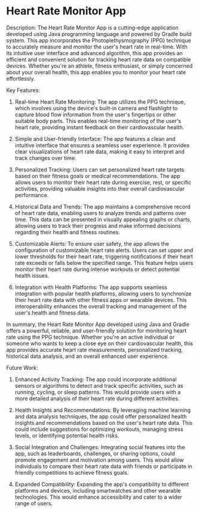 # Heart Rate Monitor App

Description:
The Heart Rate Monitor App is a cutting-edge application developed using Java programming language and powered by Gradle build system. This app incorporates the Photoplethysmography (PPG) technique to accurately measure and monitor the user's heart rate in real-time.
With its intuitive user interface and advanced algorithm, this app provides an efficient and convenient solution for tracking heart rate data on compatible devices. Whether you're an athlete, fitness enthusiast, or simply concerned about your overall health, this app enables you to monitor your heart rate effortlessly.

Key Features:
1. Real-time Heart Rate Monitoring: The app utilizes the PPG technique, which involves using the device's built-in camera and flashlight to capture blood flow information from the user's fingertips or other suitable body parts. This enables real-time monitoring of the user's heart rate, providing instant feedback on their cardiovascular health.

2. Simple and User-friendly Interface: The app features a clean and intuitive interface that ensures a seamless user experience. It provides clear visualizations of heart rate data, making it easy to interpret and track changes over time.

3. Personalized Tracking: Users can set personalized heart rate targets based on their fitness goals or medical recommendations. The app allows users to monitor their heart rate during exercise, rest, or specific activities, providing valuable insights into their overall cardiovascular performance.

4. Historical Data and Trends: The app maintains a comprehensive record of heart rate data, enabling users to analyze trends and patterns over time. This data can be presented in visually appealing graphs or charts, allowing users to track their progress and make informed decisions regarding their health and fitness routines.

5. Customizable Alerts: To ensure user safety, the app allows the configuration of customizable heart rate alerts. Users can set upper and lower thresholds for their heart rate, triggering notifications if their heart rate exceeds or falls below the specified range. This feature helps users monitor their heart rate during intense workouts or detect potential health issues.

6. Integration with Health Platforms: The app supports seamless integration with popular health platforms, allowing users to synchronize their heart rate data with other fitness apps or wearable devices. This interoperability enhances the overall tracking and management of the user's health and fitness data.

In summary, the Heart Rate Monitor App developed using Java and Gradle offers a powerful, reliable, and user-friendly solution for monitoring heart rate using the PPG technique. Whether you're an active individual or someone who wants to keep a close eye on their cardiovascular health, this app provides accurate heart rate measurements, personalized tracking, historical data analysis, and an overall enhanced user experience.

Future Work:
1. Enhanced Activity Tracking: The app could incorporate additional sensors or algorithms to detect and track specific activities, such as running, cycling, or sleep patterns. This would provide users with a more detailed analysis of their heart rate during different activities.

2. Health Insights and Recommendations: By leveraging machine learning and data analysis techniques, the app could offer personalized health insights and recommendations based on the user's heart rate data. This could include suggestions for optimizing workouts, managing stress levels, or identifying potential health risks.

3. Social Integration and Challenges: Integrating social features into the app, such as leaderboards, challenges, or sharing options, could promote engagement and motivation among users. This would allow individuals to compare their heart rate data with friends or participate in friendly competitions to achieve fitness goals.

4. Expanded Compatibility: Expanding the app's compatibility to different platforms and devices, including smartwatches and other wearable technologies. This would enhance accessibility and cater to a wider range of users.
